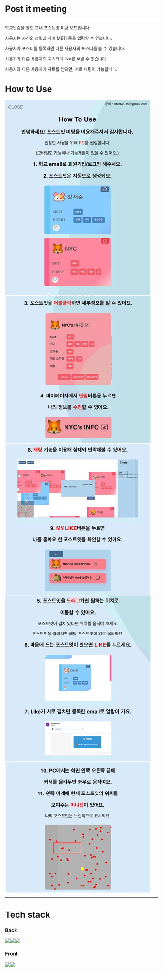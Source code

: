 # Post it meeting
---
학교인증을 통한 교내 포스트잇 미팅 보드입니다.

사용자는 자신의 성별과 취미 MBTI 등을 입력할 수 있습니다.

사용자가 포스터를 등록하면 다른 사용자의 포스터를 볼 수 있습니다.

사용자가 다른 사용자의 포스터에 like를 보낼 수 있습니다.

사용자와 다른 사용자가 하트를 받으면, 서로 채팅이 가능합니다.

# How to Use
![img](./img/postimg1.jpg)
![img](./img/postimg2.jpg)
![img](./img/postimg3.jpg)
![img](./img/postimg4.jpg)
![img](./img/postimg5.jpg)

---
# Tech stack

### Back
<img src="https://img.shields.io/badge/fastapi-61DAFB?style=for-the-badge&logo=fastapi&logoColor=black"><img src="https://img.shields.io/badge/mongodb-1572B6?style=for-the-badge&logo=mongodb&logoColor=white"><img src="https://img.shields.io/badge/nginx-764ABC?style=for-the-badge&logo=nginx&logoColor=purple">



### Front
<img src="https://img.shields.io/badge/React-61DAFB?style=for-the-badge&logo=React&logoColor=black"><img src="https://img.shields.io/badge/css-1572B6?style=for-the-badge&logo=css&logoColor=white">


